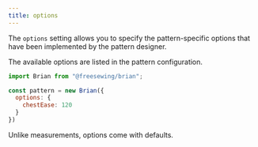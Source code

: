 ```yaml
--- 
title: options
---
```


The `options` setting allows you to specify the pattern-specific options
that have been implemented by the pattern designer.

The available options are listed in the pattern configuration.

```js
import Brian from "@freesewing/brian";

const pattern = new Brian({
  options: {
    chestEase: 120
  }
})
```

<Note>Unlike measurements, options come with defaults.</Note>

